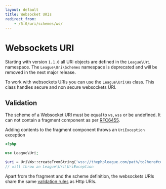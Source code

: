 ```yaml
---
layout: default
title: Websocket URIs
redirect_from:
    - /5.0/uri/schemes/ws/
---
```


# Websockets URI

<p class="message-warning">Starting with version <code>1.1.0</code> all URI objects are defined in the <code>League\Uri</code> namespace. The <code>League\Uri\Schemes</code> namespace is deprecated and will be removed in the next major release.</p>

To work with websockets URIs you can use the `League\Uri\Ws` class. This class handles secure and non secure websockets URI.

## Validation

The scheme of a Websocket URI must be equal to `ws`, `wss` or be undefined. It can not contain a fragment component as per [RFC6455](https://tools.ietf.org/html/rfc6455#section-3).

<p class="message-notice">Adding contents to the fragment component throws an <code>UriException</code> exception</p>

~~~php
<?php

use League\Uri;

$uri = Uri\Ws::createFromString('wss://thephpleague.com/path/to?here#content');
// will throw an League\Uri\UriException
~~~

Apart from the fragment and the scheme definition, the websockets URIs share the same [validation rules](/5.0/uri/schemes/http/#validation) as Http URIs.